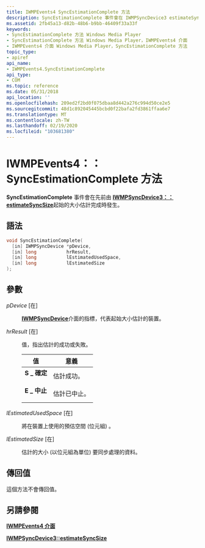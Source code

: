 ```yaml
---
title: IWMPEvents4 SyncEstimationComplete 方法
description: SyncEstimationComplete 事件會在 IWMPSyncDevice3 estimateSyncSize 之前起始的大小估計完成時發生。
ms.assetid: 2fb45a13-d82b-48b6-b9bb-46409f33a33f
keywords:
- SyncEstimationComplete 方法 Windows Media Player
- SyncEstimationComplete 方法 Windows Media Player，IWMPEvents4 介面
- IWMPEvents4 介面 Windows Media Player，SyncEstimationComplete 方法
topic_type:
- apiref
api_name:
- IWMPEvents4.SyncEstimationComplete
api_type:
- COM
ms.topic: reference
ms.date: 05/31/2018
api_location: ''
ms.openlocfilehash: 209ed2f2bd0f075dbaa8d442a276c994d50ce2e5
ms.sourcegitcommit: 48d1c892045445bcbd0f22bafa2fd3861ffaa6e7
ms.translationtype: MT
ms.contentlocale: zh-TW
ms.lasthandoff: 02/19/2020
ms.locfileid: "103681380"
---
```

# <a name="iwmpevents4syncestimationcomplete-method"></a>IWMPEvents4：： SyncEstimationComplete 方法

**SyncEstimationComplete** 事件會在先前由 [**IWMPSyncDevice3：： estimateSyncSize**](/previous-versions/windows/desktop/api/wmp/nf-wmp-iwmpsyncdevice3-estimatesyncsize)起始的大小估計完成時發生。

## <a name="syntax"></a>語法


```C++
void SyncEstimationComplete(
  [in] IWMPSyncDevice *pDevice,
  [in] long           hrResult,
  [in] long           lEstimatedUsedSpace,
  [in] long           lEstimatedSize
);
```



## <a name="parameters"></a>參數

<dl> <dt>

*pDevice* \[在\]
</dt> <dd>

[**IWMPSyncDevice**](/previous-versions/windows/desktop/api/wmp/nn-wmp-iwmpsyncdevice)介面的指標，代表起始大小估計的裝置。

</dd> <dt>

*hrResult* \[在\]
</dt> <dd>

值，指出估計的成功或失敗。



| 值                                                                                                                                       | 意義                                |
|---------------------------------------------------------------------------------------------------------------------------------------------|----------------------------------------|
| <span id="S_OK"></span><span id="s_ok"></span><dl> <dt>**S \_ 確定**</dt> </dl>          | 估計成功。<br/>   |
| <span id="E_ABORT"></span><span id="e_abort"></span><dl> <dt>**E \_ 中止**</dt> </dl> | 估計已中止。<br/> |



 

</dd> <dt>

*lEstimatedUsedSpace* \[在\]
</dt> <dd>

將在裝置上使用的預估空間 (位元組) 。

</dd> <dt>

*lEstimatedSize* \[在\]
</dt> <dd>

估計的大小 (以位元組為單位) 要同步處理的資料。

</dd> </dl>

## <a name="return-value"></a>傳回值

這個方法不會傳回值。

## <a name="see-also"></a>另請參閱

<dl> <dt>

[**IWMPEvents4 介面**](/previous-versions/windows/desktop/api/wmp/nn-wmp-iwmpevents4)
</dt> <dt>

[**IWMPSyncDevice3::estimateSyncSize**](/previous-versions/windows/desktop/api/wmp/nf-wmp-iwmpsyncdevice3-estimatesyncsize)
</dt> </dl>

 

 





